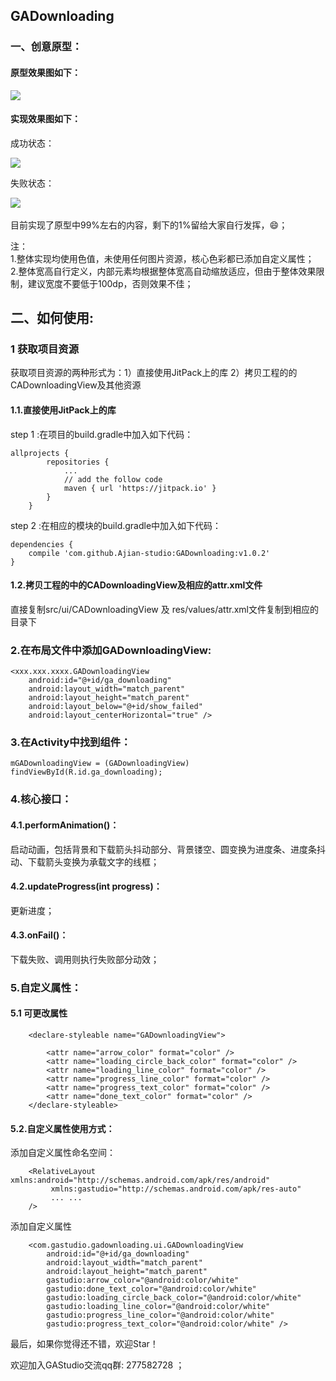 ## GADownloading

### 一、创意原型：<br>

#### 原型效果图如下：<br>

![](https://github.com/Ajian-studio/GADownloading/raw/master/raw/loadingView_full_v.gif)  <br>

#### 实现效果图如下：<br>

成功状态：<br>

![](https://github.com/Ajian-studio/GADownloading/raw/master/raw/my_loading_view_success.gif) <br>

失败状态：<br>

![](https://github.com/Ajian-studio/GADownloading/raw/master/raw/my_loading_view_failed.gif) <br>
<br>
目前实现了原型中99%左右的内容，剩下的1%留给大家自行发挥，😄；<br>

注：<br>
1.整体实现均使用色值，未使用任何图片资源，核心色彩都已添加自定义属性；<br>
2.整体宽高自行定义，内部元素均根据整体宽高自动缩放适应，但由于整体效果限制，建议宽度不要低于100dp，否则效果不佳；<br>


## 二、如何使用:<br>
### 1 获取项目资源
获取项目资源的两种形式为：1）直接使用JitPack上的库 2）拷贝工程的的CADownloadingView及其他资源
#### 1.1.直接使用JitPack上的库

step 1 :在项目的build.gradle中加入如下代码：
```
allprojects {
		repositories {
			...
            // add the follow code
			maven { url 'https://jitpack.io' }
		}
	}
```
step 2 :在相应的模块的build.gradle中加入如下代码：
```
dependencies {
	compile 'com.github.Ajian-studio:GADownloading:v1.0.2'
}

```
#### 1.2.拷贝工程的中的CADownloadingView及相应的attr.xml文件
直接复制src/ui/CADownloadingView 及 res/values/attr.xml文件复制到相应的目录下

### 2.在布局文件中添加GADownloadingView:<br>

```
<xxx.xxx.xxxx.GADownloadingView
    android:id="@+id/ga_downloading"
    android:layout_width="match_parent"
    android:layout_height="match_parent"
    android:layout_below="@+id/show_failed"
    android:layout_centerHorizontal="true" />
```

### 3.在Activity中找到组件：
```
mGADownloadingView = (GADownloadingView) findViewById(R.id.ga_downloading);
```
### 4.核心接口：

#### 4.1.performAnimation()：<br>
启动动画，包括背景和下载箭头抖动部分、背景镂空、圆变换为进度条、进度条抖动、下载箭头变换为承载文字的线框；<br>

#### 4.2.updateProgress(int progress)：<br>
更新进度；<br>

#### 4.3.onFail()：<br>
下载失败、调用则执行失败部分动效；<br>

### 5.自定义属性：<br>
#### 5.1 可更改属性 <br>
```
    <declare-styleable name="GADownloadingView">

        <attr name="arrow_color" format="color" />
        <attr name="loading_circle_back_color" format="color" />
        <attr name="loading_line_color" format="color" />
        <attr name="progress_line_color" format="color" />
        <attr name="progress_text_color" format="color" />
        <attr name="done_text_color" format="color" />
    </declare-styleable>

```

#### 5.2.自定义属性使用方式：<br>

添加自定义属性命名空间：<br>
```
    <RelativeLayout xmlns:android="http://schemas.android.com/apk/res/android"
         xmlns:gastudio="http://schemas.android.com/apk/res-auto"
         ... ...
    />
```
添加自定义属性<br>
```
    <com.gastudio.gadownloading.ui.GADownloadingView
        android:id="@+id/ga_downloading"
        android:layout_width="match_parent"
        android:layout_height="match_parent"
        gastudio:arrow_color="@android:color/white"
        gastudio:done_text_color="@android:color/white"
        gastudio:loading_circle_back_color="@android:color/white"
        gastudio:loading_line_color="@android:color/white"
        gastudio:progress_line_color="@android:color/white"
        gastudio:progress_text_color="@android:color/white" />
```

最后，如果你觉得还不错，欢迎Star！<br>

欢迎加入GAStudio交流qq群: 277582728 ；<br>

